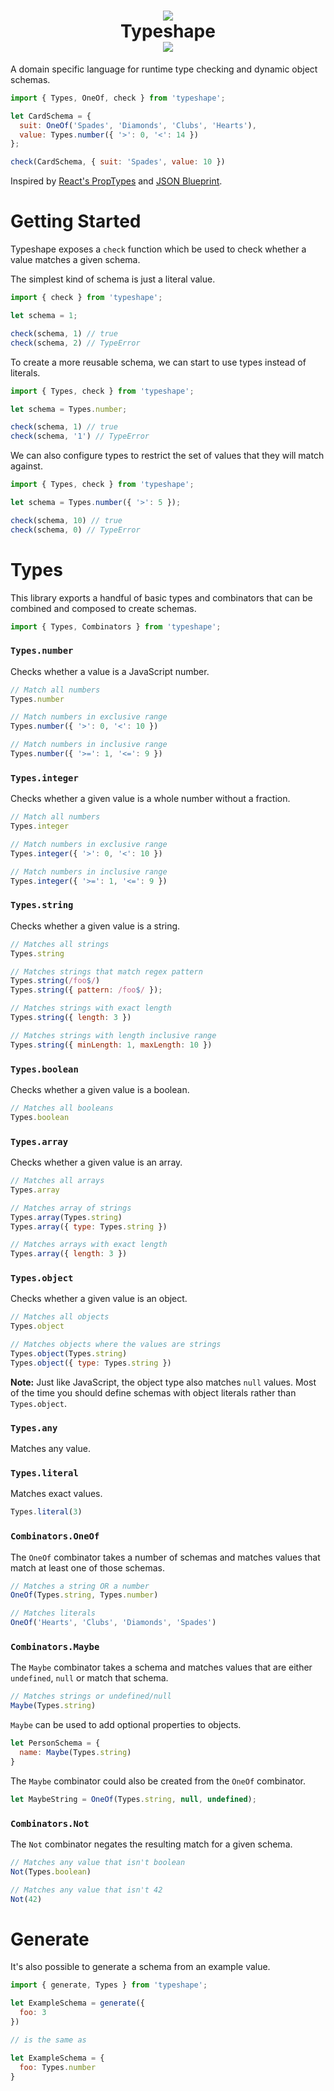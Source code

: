 
<h1 align="center">
  <img src="http://i.imgur.com/rE9S6VY.png" /><br />
  Typeshape<br />
  <a href="https://travis-ci.org/danprince/typeshape">
    <img src="https://travis-ci.org/danprince/typeshape.svg?branch=master" />
  </a>
</h1>

A domain specific language for runtime type checking and dynamic object schemas.

```js
import { Types, OneOf, check } from 'typeshape';

let CardSchema = {
  suit: OneOf('Spades', 'Diamonds', 'Clubs', 'Hearts'),
  value: Types.number({ '>': 0, '<': 14 })
};

check(CardSchema, { suit: 'Spades', value: 10 })
```

Inspired by [React's PropTypes][1] and [JSON Blueprint][2].

# Getting Started
Typeshape exposes a `check` function which be used to check whether a value matches a given schema.

The simplest kind of schema is just a literal value.

```js
import { check } from 'typeshape';

let schema = 1;

check(schema, 1) // true
check(schema, 2) // TypeError
```

To create a more reusable schema, we can start to use types instead of literals.

```js
import { Types, check } from 'typeshape';

let schema = Types.number;

check(schema, 1) // true
check(schema, '1') // TypeError
```

We can also configure types to restrict the set of values that they will match against.

```js
import { Types, check } from 'typeshape';

let schema = Types.number({ '>': 5 });

check(schema, 10) // true
check(schema, 0) // TypeError
```

# Types
This library exports a handful of basic types and combinators that can be combined and composed to create schemas.

```js
import { Types, Combinators } from 'typeshape';
```

### `Types.number`
Checks whether a value is a JavaScript number.

```js
// Match all numbers
Types.number

// Match numbers in exclusive range
Types.number({ '>': 0, '<': 10 })

// Match numbers in inclusive range
Types.number({ '>=': 1, '<=': 9 })
```

### `Types.integer`
Checks whether a given value is a whole number without a fraction.

```js
// Match all numbers
Types.integer

// Match numbers in exclusive range
Types.integer({ '>': 0, '<': 10 })

// Match numbers in inclusive range
Types.integer({ '>=': 1, '<=': 9 })
```

### `Types.string`
Checks whether a given value is a string.

```js
// Matches all strings
Types.string

// Matches strings that match regex pattern
Types.string(/foo$/)
Types.string({ pattern: /foo$/ });

// Matches strings with exact length
Types.string({ length: 3 })

// Matches strings with length inclusive range
Types.string({ minLength: 1, maxLength: 10 })
```

### `Types.boolean`
Checks whether a given value is a boolean.

```js
// Matches all booleans
Types.boolean
```

### `Types.array`
Checks whether a given value is an array.

```js
// Matches all arrays
Types.array

// Matches array of strings
Types.array(Types.string)
Types.array({ type: Types.string })

// Matches arrays with exact length
Types.array({ length: 3 })
```

### `Types.object`
Checks whether a given value is an object.

```js
// Matches all objects
Types.object

// Matches objects where the values are strings
Types.object(Types.string)
Types.object({ type: Types.string })
```

__Note:__ Just like JavaScript, the object type also matches `null` values. Most of the time you should define schemas with object literals rather than `Types.object`.

### `Types.any`
Matches any value.

### `Types.literal`
Matches exact values.

```js
Types.literal(3)
```

### `Combinators.OneOf`
The `OneOf` combinator takes a number of schemas and matches values that match at least one of those schemas.

```js
// Matches a string OR a number
OneOf(Types.string, Types.number)

// Matches literals
OneOf('Hearts', 'Clubs', 'Diamonds', 'Spades')
```

### `Combinators.Maybe`
The `Maybe` combinator takes a schema and matches values that are either `undefined`, `null` or match that schema.

```js
// Matches strings or undefined/null
Maybe(Types.string)
```

`Maybe` can be used to add optional properties to objects.

```js
let PersonSchema = {
  name: Maybe(Types.string)
}
```

The `Maybe` combinator could also be created from the `OneOf` combinator.

```js
let MaybeString = OneOf(Types.string, null, undefined);
```

### `Combinators.Not`
The `Not` combinator negates the resulting match for a given schema.

```js
// Matches any value that isn't boolean
Not(Types.boolean)

// Matches any value that isn't 42
Not(42)
```

# Generate
It's also possible to generate a schema from an example value.

```js
import { generate, Types } from 'typeshape';

let ExampleSchema = generate({
  foo: 3
})

// is the same as

let ExampleSchema = {
  foo: Types.number
}
```

[1]: https://www.npmjs.com/package/prop-types
[2]: http://www.json-blueprint.org/
